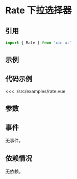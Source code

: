 # Rate 下拉选择器

## 引用
```js
import { Rate } from 'xin-ui'
```

## 示例
<example-rate/>

## 代码示例
<<< ./src/examples/rate.vue

## 参数

## 事件

无事件。

## 依赖情况

无依赖。






